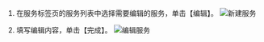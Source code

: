1. 在服务标签页的服务列表中选择需要编辑的服务，单击【编辑】。
![新建服务](https://i.imgur.com/DsnOFaH.png)

2. 填写编辑内容，单击【完成】。
![编辑服务](https://i.imgur.com/RVgRigx.png)